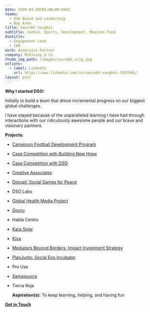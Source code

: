 ```yaml
---
date: 2020-03-29T04:08:00.694Z
teams:
  - DSO Board and Leadership
  - Bay Area
title: Saurabh Sanghvi
subtitle: Junkie. Sports, Development, Mexican Food
dsotitle:
  - Engagement Lead
  - CXO
work: Associate Partner
company: McKinsey & Co
thumb_img_path: /images/saurabh_orig.jpg
actions:
  - label: LinkedIn
    url: https://www.linkedin.com/in/saurabh-sanghvi-1937b66/
layout: post
---
```

**Why I started DSO:** 

Initially to build a team that drove incremental progress on our biggest global challenges.

I have stayed because of the unparalleled learning I have had through interactions with our ridiculously awesome people and our brave and visionary partners.

**Projects:**

- [Cameroon Football Development Program](https://openfieldintl.org/) 

- [Case Competition with Building New Hope](https://dsowebsite-179d5.netlify.app/posts/building-new-hope-bnh/)

- [Case Competition with DSO](https://www.globalgiving.org/projects/enable-volunteer-consultants-tackle-global-issues/reports/?subid=127473)

- [Creative Associates](https://www.creativeassociatesinternational.com/)

- [Disrupt: Social Games for Peace](https://dsoglobal.org/posts/disrupt/) 

- DSO Labs

- [Global Health Media Project](https://dsoglobal.org/posts/global-health-media-project/)

- [Gooru](http://gooru.org/about/)

- Habla Centro

- [Kara Solar](https://karasolar.com/)

- [Kiva](https://www.kiva.org/)

- [Mediators Beyond Borders: Impact Investment Strategy](https://mediatorsbeyondborders.org/)

- [PlanJunto: Social Eco Incubator](https://dsowebsite-179d5.netlify.com/posts/planjunto/)

- Pro Use

- [Samasource](https://www.samasource.com/)

- Tierra Roja

  **Aspiration(s):** To keep learning, helping, and having fun

**[Get in Touch](mailto:ssanghvi@dsoglobal.org)**